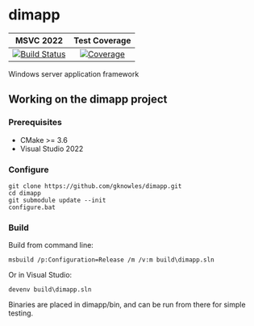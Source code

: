 <!--
Copyright Glen Knowles 2016 - 2024.
Distributed under the Boost Software License, Version 1.0.
-->

# dimapp

| MSVC 2022 | Test Coverage |
| :-------: | :-----------: |
| [![Build Status][ci-badge]][ci-link] | [![Coverage][cov-badge]][cov-link] |

[ci-link]: https://github.com/gknowles/dimapp/actions/workflows/github-build.yml
[ci-badge]: https://github.com/gknowles/dimapp/actions/workflows/github-build.yml/badge.svg

[cov-link]: https://codecov.io/gh/gknowles/dimapp/tree/master
[cov-badge]: https://codecov.io/gh/gknowles/dimapp/branch/master/graph/badge.svg?token=AsZbKqf6lA

Windows server application framework

## Working on the dimapp project
### Prerequisites
* CMake >= 3.6
* Visual Studio 2022

### Configure

~~~ console
git clone https://github.com/gknowles/dimapp.git
cd dimapp
git submodule update --init
configure.bat
~~~

### Build

Build from command line:

~~~ console
msbuild /p:Configuration=Release /m /v:m build\dimapp.sln
~~~

Or in Visual Studio:

~~~ console
devenv build\dimapp.sln
~~~

Binaries are placed in dimapp/bin, and can be run from there for simple
testing.
